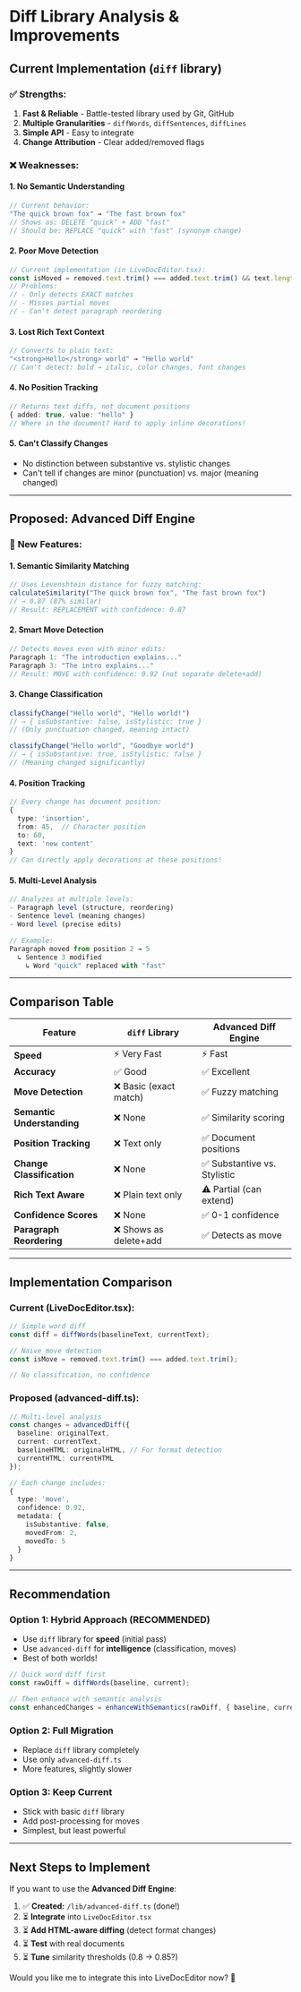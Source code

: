 # Diff Library Analysis & Improvements

## Current Implementation (`diff` library)

### ✅ **Strengths:**
1. **Fast & Reliable** - Battle-tested library used by Git, GitHub
2. **Multiple Granularities** - `diffWords`, `diffSentences`, `diffLines`
3. **Simple API** - Easy to integrate
4. **Change Attribution** - Clear added/removed flags

### ❌ **Weaknesses:**

#### 1. **No Semantic Understanding**
```typescript
// Current behavior:
"The quick brown fox" → "The fast brown fox"
// Shows as: DELETE "quick" + ADD "fast"
// Should be: REPLACE "quick" with "fast" (synonym change)
```

#### 2. **Poor Move Detection**
```typescript
// Current implementation (in LiveDocEditor.tsx):
const isMoved = removed.text.trim() === added.text.trim() && text.length > 10
// Problems:
// - Only detects EXACT matches
// - Misses partial moves
// - Can't detect paragraph reordering
```

#### 3. **Lost Rich Text Context**
```typescript
// Converts to plain text:
"<strong>Hello</strong> world" → "Hello world"
// Can't detect: bold → italic, color changes, font changes
```

#### 4. **No Position Tracking**
```typescript
// Returns text diffs, not document positions
{ added: true, value: "hello" }
// Where in the document? Hard to apply inline decorations!
```

#### 5. **Can't Classify Changes**
- No distinction between substantive vs. stylistic changes
- Can't tell if changes are minor (punctuation) vs. major (meaning changed)

---

## Proposed: Advanced Diff Engine

### 🚀 **New Features:**

#### 1. **Semantic Similarity Matching**
```typescript
// Uses Levenshtein distance for fuzzy matching:
calculateSimilarity("The quick brown fox", "The fast brown fox")
// → 0.87 (87% similar)
// Result: REPLACEMENT with confidence: 0.87
```

#### 2. **Smart Move Detection**
```typescript
// Detects moves even with minor edits:
Paragraph 1: "The introduction explains..."
Paragraph 3: "The intro explains..."
// Result: MOVE with confidence: 0.92 (not separate delete+add)
```

#### 3. **Change Classification**
```typescript
classifyChange("Hello world", "Hello world!")
// → { isSubstantive: false, isStylistic: true }
// (Only punctuation changed, meaning intact)

classifyChange("Hello world", "Goodbye world")
// → { isSubstantive: true, isStylistic: false }
// (Meaning changed significantly)
```

#### 4. **Position Tracking**
```typescript
// Every change has document position:
{
  type: 'insertion',
  from: 45,  // Character position
  to: 60,
  text: 'new content'
}
// Can directly apply decorations at these positions!
```

#### 5. **Multi-Level Analysis**
```typescript
// Analyzes at multiple levels:
- Paragraph level (structure, reordering)
- Sentence level (meaning changes)
- Word level (precise edits)

// Example:
Paragraph moved from position 2 → 5
  ↳ Sentence 3 modified
    ↳ Word "quick" replaced with "fast"
```

---

## Comparison Table

| Feature | `diff` Library | Advanced Diff Engine |
|---------|---------------|---------------------|
| **Speed** | ⚡ Very Fast | ⚡ Fast |
| **Accuracy** | ✅ Good | ✅ Excellent |
| **Move Detection** | ❌ Basic (exact match) | ✅ Fuzzy matching |
| **Semantic Understanding** | ❌ None | ✅ Similarity scoring |
| **Position Tracking** | ❌ Text only | ✅ Document positions |
| **Change Classification** | ❌ None | ✅ Substantive vs. Stylistic |
| **Rich Text Aware** | ❌ Plain text only | ⚠️ Partial (can extend) |
| **Confidence Scores** | ❌ None | ✅ 0-1 confidence |
| **Paragraph Reordering** | ❌ Shows as delete+add | ✅ Detects as move |

---

## Implementation Comparison

### **Current (LiveDocEditor.tsx):**
```typescript
// Simple word diff
const diff = diffWords(baselineText, currentText);

// Naive move detection
const isMove = removed.text.trim() === added.text.trim();

// No classification, no confidence
```

### **Proposed (advanced-diff.ts):**
```typescript
// Multi-level analysis
const changes = advancedDiff({
  baseline: originalText,
  current: currentText,
  baselineHTML: originalHTML, // For format detection
  currentHTML: currentHTML
});

// Each change includes:
{
  type: 'move',
  confidence: 0.92,
  metadata: {
    isSubstantive: false,
    movedFrom: 2,
    movedTo: 5
  }
}
```

---

## Recommendation

### **Option 1: Hybrid Approach (RECOMMENDED)**
- Use `diff` library for **speed** (initial pass)
- Use `advanced-diff` for **intelligence** (classification, moves)
- Best of both worlds!

```typescript
// Quick word diff first
const rawDiff = diffWords(baseline, current);

// Then enhance with semantic analysis
const enhancedChanges = enhanceWithSemantics(rawDiff, { baseline, current });
```

### **Option 2: Full Migration**
- Replace `diff` library completely
- Use only `advanced-diff.ts`
- More features, slightly slower

### **Option 3: Keep Current**
- Stick with basic `diff` library
- Add post-processing for moves
- Simplest, but least powerful

---

## Next Steps to Implement

If you want to use the **Advanced Diff Engine**:

1. ✅ **Created:** `/lib/advanced-diff.ts` (done!)
2. ⏳ **Integrate** into `LiveDocEditor.tsx`
3. ⏳ **Add HTML-aware diffing** (detect format changes)
4. ⏳ **Test** with real documents
5. ⏳ **Tune** similarity thresholds (0.8 → 0.85?)

Would you like me to integrate this into LiveDocEditor now? 🚀

